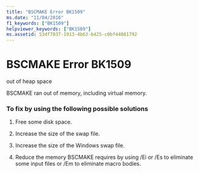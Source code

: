 ```yaml
---
title: "BSCMAKE Error BK1509"
ms.date: "11/04/2016"
f1_keywords: ["BK1509"]
helpviewer_keywords: ["BK1509"]
ms.assetid: 53df7037-1913-4b63-b425-c0bf44081792
---
```

# BSCMAKE Error BK1509

out of heap space

BSCMAKE ran out of memory, including virtual memory.

### To fix by using the following possible solutions

1. Free some disk space.

1. Increase the size of the swap file.

1. Increase the size of the Windows swap file.

1. Reduce the memory BSCMAKE requires by using /Ei or /Es to eliminate some input files or /Em to eliminate macro bodies.